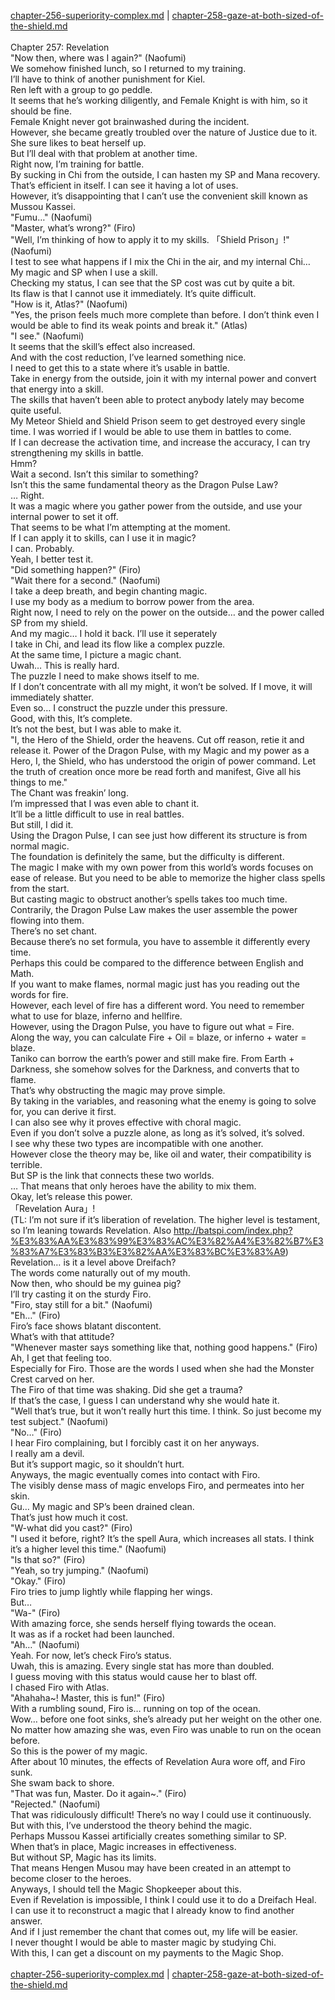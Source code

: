 [chapter-256-superiority-complex.md](./chapter-256-superiority-complex.md) | [chapter-258-gaze-at-both-sized-of-the-shield.md](./chapter-258-gaze-at-both-sized-of-the-shield.md) <br/>
<br/>
Chapter 257: Revelation<br/>
"Now then, where was I again?" (Naofumi)<br/>
We somehow finished lunch, so I returned to my training.<br/>
I’ll have to think of another punishment for Kiel.<br/>
Ren left with a group to go peddle.<br/>
It seems that he’s working diligently, and Female Knight is with him, so it should be fine.<br/>
Female Knight never got brainwashed during the incident.<br/>
However, she became greatly troubled over the nature of Justice due to it.<br/>
She sure likes to beat herself up.<br/>
But I’ll deal with that problem at another time.<br/>
Right now, I’m training for battle.<br/>
By sucking in Chi from the outside, I can hasten my SP and Mana recovery.<br/>
That’s efficient in itself. I can see it having a lot of uses.<br/>
However, it’s disappointing that I can’t use the convenient skill known as Mussou Kassei.<br/>
"Fumu…" (Naofumi)<br/>
"Master, what’s wrong?" (Firo)<br/>
"Well, I’m thinking of how to apply it to my skills. 「Shield Prison」!" (Naofumi)<br/>
I test to see what happens if I mix the Chi in the air, and my internal Chi… My magic and SP when I use a skill.<br/>
Checking my status, I can see that the SP cost was cut by quite a bit.<br/>
Its flaw is that I cannot use it immediately. It’s quite difficult.<br/>
"How is it, Atlas?" (Naofumi)<br/>
"Yes, the prison feels much more complete than before. I don’t think even I would be able to find its weak points and break it." (Atlas)<br/>
"I see." (Naofumi)<br/>
It seems that the skill’s effect also increased.<br/>
And with the cost reduction, I’ve learned something nice.<br/>
I need to get this to a state where it’s usable in battle.<br/>
Take in energy from the outside, join it with my internal power and convert that energy into a skill.<br/>
The skills that haven’t been able to protect anybody lately may become quite useful.<br/>
My Meteor Shield and Shield Prison seem to get destroyed every single time. I was worried if I would be able to use them in battles to come.<br/>
If I can decrease the activation time, and increase the accuracy, I can try strengthening my skills in battle.<br/>
Hmm?<br/>
Wait a second. Isn’t this similar to something?<br/>
Isn’t this the same fundamental theory as the Dragon Pulse Law?<br/>
… Right.<br/>
It was a magic where you gather power from the outside, and use your internal power to set it off.<br/>
That seems to be what I’m attempting at the moment.<br/>
If I can apply it to skills, can I use it in magic?<br/>
I can. Probably.<br/>
Yeah, I better test it.<br/>
"Did something happen?" (Firo)<br/>
"Wait there for a second." (Naofumi)<br/>
I take a deep breath, and begin chanting magic.<br/>
I use my body as a medium to borrow power from the area.<br/>
Right now, I need to rely on the power on the outside… and the power called SP from my shield.<br/>
And my magic… I hold it back. I’ll use it seperately<br/>
I take in Chi, and lead its flow like a complex puzzle.<br/>
At the same time, I picture a magic chant.<br/>
Uwah… This is really hard.<br/>
The puzzle I need to make shows itself to me.<br/>
If I don’t concentrate with all my might, it won’t be solved. If I move, it will immediately shatter.<br/>
Even so… I construct the puzzle under this pressure.<br/>
Good, with this, It’s complete.<br/>
It’s not the best, but I was able to make it.<br/>
"I, the Hero of the Shield, order the heavens. Cut off reason, retie it and release it. Power of the Dragon Pulse, with my Magic and my power as a Hero, I, the Shield, who has understood the origin of power command. Let the truth of creation once more be read forth and manifest, Give all his things to me."<br/>
The Chant was freakin’ long.<br/>
I’m impressed that I was even able to chant it.<br/>
It’ll be a little difficult to use in real battles.<br/>
But still, I did it.<br/>
Using the Dragon Pulse, I can see just how different its structure is from normal magic.<br/>
The foundation is definitely the same, but the difficulty is different.<br/>
The magic I make with my own power from this world’s words focuses on ease of release. But you need to be able to memorize the higher class spells from the start.<br/>
But casting magic to obstruct another’s spells takes too much time.<br/>
Contrarily, the Dragon Pulse Law makes the user assemble the power flowing into them.<br/>
There’s no set chant.<br/>
Because there’s no set formula, you have to assemble it differently every time.<br/>
Perhaps this could be compared to the difference between English and Math.<br/>
If you want to make flames, normal magic just has you reading out the words for fire.<br/>
However, each level of fire has a different word. You need to remember what to use for blaze, inferno and hellfire.<br/>
However, using the Dragon Pulse, you have to figure out what = Fire.<br/>
Along the way, you can calculate Fire + Oil = blaze, or inferno + water = blaze.<br/>
Taniko can borrow the earth’s power and still make fire. From Earth + Darkness, she somehow solves for the Darkness, and converts that to flame.<br/>
That’s why obstructing the magic may prove simple.<br/>
By taking in the variables, and reasoning what the enemy is going to solve for, you can derive it first.<br/>
I can also see why it proves effective with choral magic.<br/>
Even if you don’t solve a puzzle alone, as long as it’s solved, it’s solved.<br/>
I see why these two types are incompatible with one another.<br/>
However close the theory may be, like oil and water, their compatibility is terrible.<br/>
But SP is the link that connects these two worlds.<br/>
… That means that only heroes have the ability to mix them.<br/>
Okay, let’s release this power.<br/>
「Revelation Aura」!<br/>
(TL: I’m not sure if it’s liberation of revelation. The higher level is testament, so I’m leaning towards Revelation. Also http://batspi.com/index.php?%E3%83%AA%E3%83%99%E3%83%AC%E3%82%A4%E3%82%B7%E3%83%A7%E3%83%B3%E3%82%AA%E3%83%BC%E3%83%A9)<br/>
Revelation… is it a level above Dreifach?<br/>
The words come naturally out of my mouth.<br/>
Now then, who should be my guinea pig?<br/>
I’ll try casting it on the sturdy Firo.<br/>
"Firo, stay still for a bit." (Naofumi)<br/>
"Eh…" (Firo)<br/>
Firo’s face shows blatant discontent.<br/>
What’s with that attitude?<br/>
"Whenever master says something like that, nothing good happens." (Firo)<br/>
Ah, I get that feeling too.<br/>
Especially for Firo. Those are the words I used when she had the Monster Crest carved on her.<br/>
The Firo of that time was shaking. Did she get a trauma?<br/>
If that’s the case, I guess I can understand why she would hate it.<br/>
"Well that’s true, but it won’t really hurt this time. I think. So just become my test subject." (Naofumi)<br/>
"No…" (Firo)<br/>
I hear Firo complaining, but I forcibly cast it on her anyways.<br/>
I really am a devil.<br/>
But it’s support magic, so it shouldn’t hurt.<br/>
Anyways, the magic eventually comes into contact with Firo.<br/>
The visibly dense mass of magic envelops Firo, and permeates into her skin.<br/>
Gu… My magic and SP’s been drained clean.<br/>
That’s just how much it cost.<br/>
"W-what did you cast?" (Firo)<br/>
"I used it before, right? It’s the spell Aura, which increases all stats. I think it’s a higher level this time." (Naofumi)<br/>
"Is that so?" (Firo)<br/>
"Yeah, so try jumping." (Naofumi)<br/>
"Okay." (Firo)<br/>
Firo tries to jump lightly while flapping her wings.<br/>
But…<br/>
"Wa-" (Firo)<br/>
With amazing force, she sends herself flying towards the ocean.<br/>
It was as if a rocket had been launched.<br/>
"Ah…" (Naofumi)<br/>
Yeah. For now, let’s check Firo’s status.<br/>
Uwah, this is amazing. Every single stat has more than doubled.<br/>
I guess moving with this status would cause her to blast off.<br/>
I chased Firo with Atlas.<br/>
"Ahahaha~! Master, this is fun!" (Firo)<br/>
With a rumbling sound, Firo is… running on top of the ocean.<br/>
Wow… before one foot sinks, she’s already put her weight on the other one.<br/>
No matter how amazing she was, even Firo was unable to run on the ocean before.<br/>
So this is the power of my magic.<br/>
After about 10 minutes, the effects of Revelation Aura wore off, and Firo sunk.<br/>
She swam back to shore.<br/>
"That was fun, Master. Do it again~." (Firo)<br/>
"Rejected." (Naofumi)<br/>
That was ridiculously difficult! There’s no way I could use it continuously.<br/>
But with this, I’ve understood the theory behind the magic.<br/>
Perhaps Mussou Kassei artificially creates something similar to SP.<br/>
When that’s in place, Magic increases in effectiveness.<br/>
But without SP, Magic has its limits.<br/>
That means Hengen Musou may have been created in an attempt to become closer to the heroes.<br/>
Anyways, I should tell the Magic Shopkeeper about this.<br/>
Even if Revelation is impossible, I think I could use it to do a Dreifach Heal.<br/>
I can use it to reconstruct a magic that I already know to find another answer.<br/>
And if I just remember the chant that comes out, my life will be easier.<br/>
I never thought I would be able to master magic by studying Chi.<br/>
With this, I can get a discount on my payments to the Magic Shop.<br/>
<br/>
[chapter-256-superiority-complex.md](./chapter-256-superiority-complex.md) | [chapter-258-gaze-at-both-sized-of-the-shield.md](./chapter-258-gaze-at-both-sized-of-the-shield.md) <br/>
